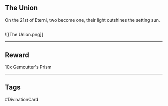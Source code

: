 ## The Union
On the 21st of Eterni, 
two become one, 
their light outshines 
the setting sun.
## 
![[The Union.png]]

---
## Reward
10x Gemcutter's Prism

---
## Tags
#DivinationCard